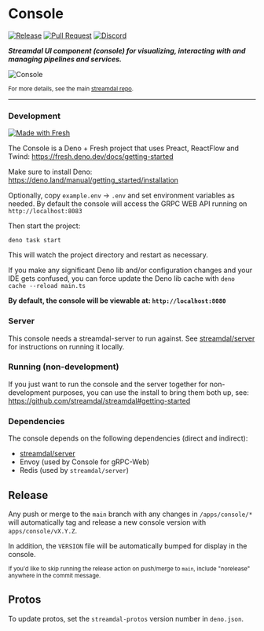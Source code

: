 # Console

[![Release](https://github.com/streamdal/streamdal/actions/workflows/apps-console-release.yml/badge.svg)](https://github.com/streamdal/streamdal/actions/workflows/apps-console-release.yml)
[![Pull Request](https://github.com/streamdal/streamdal/actions/workflows/apps-console-pr.yml/badge.svg)](https://github.com/streamdal/streamdal/actions/workflows/apps-console-pr.yml)
[![Discord](https://img.shields.io/badge/Community-Discord-4c57e8.svg)](https://discord.gg/streamdal)

_**Streamdal UI component (console) for visualizing, interacting with and
managing pipelines and services.**_

![Console](./console-screenshot.png)

<sub>For more details, see the main
[streamdal repo](https://github.com/streamdal/streamdal).</sub>

---

### Development

[![Made with Fresh](https://fresh.deno.dev/fresh-badge.svg)](https://fresh.deno.dev)

The Console is a Deno + Fresh project that uses Preact, ReactFlow and Twind:
https://fresh.deno.dev/docs/getting-started

Make sure to install Deno: https://deno.land/manual/getting_started/installation

Optionally, copy `example.env` -> `.env` and set environment variables as
needed. By default the console will access the GRPC WEB API running on
`http://localhost:8083`

Then start the project:

```
deno task start
```

This will watch the project directory and restart as necessary.

If you make any significant Deno lib and/or configuration changes and your IDE
gets confused, you can force update the Deno lib cache with
`deno cache --reload main.ts`

**By default, the console will be viewable at: `http://localhost:8080`**

### Server

This console needs a streamdal-server to run against. See
[streamdal/server](https://github.com/streamdal/streamdal/blob/main/apps/server/README.md)
for instructions on running it locally.

### Running (non-development)

If you just want to run the console and the server together for non-development
purposes, you can use the install to bring them both up, see:
https://github.com/streamdal/streamdal#getting-started

### Dependencies

The console depends on the following dependencies (direct and indirect):

- [streamdal/server](https://github.com/streamdal/streamdal/tree/main/apps/server)
- Envoy (used by Console for gRPC-Web)
- Redis (used by `streamdal/server`)

## Release

Any push or merge to the `main` branch with any changes in `/apps/console/*`
will automatically tag and release a new console version with
`apps/console/vX.Y.Z`.

In addition, the `VERSION` file will be automatically bumped for display in the
console.

<sub>If you'd like to skip running the release action on push/merge to `main`,
include "norelease" anywhere in the commit message.</sub>

## Protos

To update protos, set the `streamdal-protos` version number in `deno.json`.
